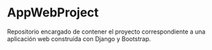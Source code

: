 # AppWebProject
Repositorio encargado de contener el proyecto correspondiente a una aplicación web construída con Django y Bootstrap.